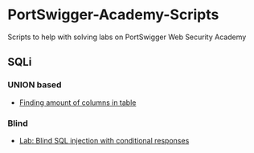 # PortSwigger-Academy-Scripts

Scripts to help with solving labs on PortSwigger Web Security Academy

## SQLi

### UNION based

- [Finding amount of columns in table](SQLi/column-number-finder.pl)

### Blind

- [Lab: Blind SQL injection with conditional responses](SQLi/blind-conditional-responses.pl)
